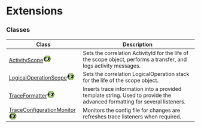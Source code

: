 # Extensions

### Classes

| Class | Description |
| --- | ---- |
| [ActivityScope](reference/ActivityScope)![EX](images/ex.png) | Sets the correlation ActivityId for the life of the scope object, performs a transfer, and logs activity messages. |
| [LogicalOperationScope](reference/LogicalOperationScope)![EX](images/ex.png) | Sets the correlation LogicalOperation stack for the life of the scope object. |
| [TraceFormatter](reference/TraceFormatter)![EX](images/ex.png) | Inserts trace information into a provided template string. Used to provide the advanced formatting for several listeners. |
| [TraceConfigurationMonitor](reference/TraceConfigurationMonitor)![EX](images/ex.png) | Monitors the config file for changes are refreshes trace listeners when required. |
